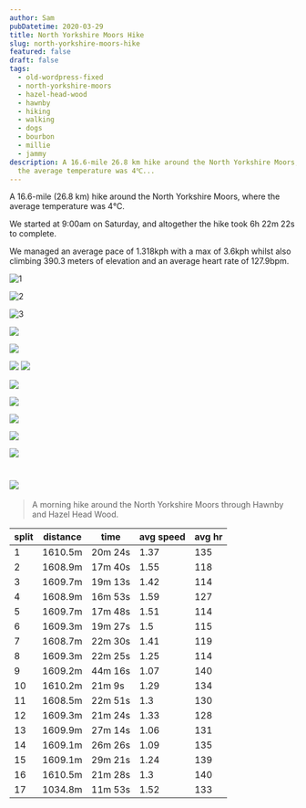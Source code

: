 ```yaml
---
author: Sam
pubDatetime: 2020-03-29
title: North Yorkshire Moors Hike
slug: north-yorkshire-moors-hike
featured: false
draft: false
tags:
  - old-wordpress-fixed
  - north-yorkshire-moors
  - hazel-head-wood
  - hawnby
  - hiking
  - walking
  - dogs
  - bourbon
  - millie
  - jammy
description: A 16.6-mile 26.8 km hike around the North Yorkshire Moors, where
  the average temperature was 4℃...
---
```

A 16.6-mile (26.8 km) hike around the North Yorkshire Moors, where the average temperature was 4℃.

We started at 9:00am on Saturday, and altogether the hike took 6h 22m 22s to complete.

We managed an average pace of 1.318kph with a max of 3.6kph whilst also climbing 390.3 meters of elevation and an average heart rate of 127.9bpm.

![1](https://dgtzuqphqg23d.cloudfront.net/j9ZVI0F282wPkET7WmBd2ID86gQno0wV1E8A-ImIkLk-768x1024.jpg)

![2](https://dgtzuqphqg23d.cloudfront.net/MLb_DqwILhNX0-Ldb9GsE7GH2n1HFLTSU3uXw-xPmDY-768x1024.jpg)

![3](https://dgtzuqphqg23d.cloudfront.net/pnZq6uC0K8vMKO2DnwbxWtiTnAo1A-YzFtm1Cz3JC3I-1024x768.jpg)

![](https://dgtzuqphqg23d.cloudfront.net/_VgBJDI3x8aOaiAtQJXVx-tj31dAwiuc2Pt4QohRFsM-1024x768.jpg)

![](https://dgtzuqphqg23d.cloudfront.net/STkUZxxIAixoXds4zvIqTAnbS9cUIN5_Wq48zUCUT_c-768x1024.jpg)

![](https://dgtzuqphqg23d.cloudfront.net/Ulno_rjtqLBP2PpLr2w_qFd7C97xR4B-NrQXWWJBklc-1024x768.jpg) ![](https://dgtzuqphqg23d.cloudfront.net/wKsovLuPl2p1zbu7tEVVv5fnZPvtf0ElY1RFohOOLvA-1024x768.jpg)

![](https://dgtzuqphqg23d.cloudfront.net/rBaQEKvwpRFpir7iTPQxuznZlW6Iow4K8vIH-fWx4m4-1024x768.jpg)

![](https://dgtzuqphqg23d.cloudfront.net/UGsqTTIrE5NzBr1Bus-CGCn9F8pR822kmbRvC_SyH5I-768x1024.jpg)

![](https://dgtzuqphqg23d.cloudfront.net/0nNQO5bGBR49QtAx9xW8yt2xmi9uW3dnqIvGYjk9MTQ-1024x768.jpg)

![](https://dgtzuqphqg23d.cloudfront.net/64PRCEzvzJj-KxAR3rEPE0r6uXaA3lqDUYLQqXJF5n8-1024x768.jpg)

![](https://dgtzuqphqg23d.cloudfront.net/IAJ9VsCxX_j17blWM8YjRIEc4l4jyjhOF4pPOcj3WVc-768x1024.jpg)

# ![](https://dgtzuqphqg23d.cloudfront.net/6azPzkW9MJlTb20xnZjEGj2xoRwioeFZzmssSETCv_4-1024x768.jpg)

> A morning hike around the North Yorkshire Moors through Hawnby and Hazel Head Wood.

| split | distance | time | avg speed | avg hr |
| --- | --- | --- | --- | --- |
| 1   | 1610.5m | 20m 24s | 1.37 | 135 |
| 2   | 1608.9m | 17m 40s | 1.55 | 118 |
| 3   | 1609.7m | 19m 13s | 1.42 | 114 |
| 4   | 1608.9m | 16m 53s | 1.59 | 127 |
| 5   | 1609.7m | 17m 48s | 1.51 | 114 |
| 6   | 1609.3m | 19m 27s | 1.5 | 115 |
| 7   | 1608.7m | 22m 30s | 1.41 | 119 |
| 8   | 1609.3m | 22m 25s | 1.25 | 114 |
| 9   | 1609.2m | 44m 16s | 1.07 | 140 |
| 10  | 1610.2m | 21m 9s | 1.29 | 134 |
| 11  | 1608.5m | 22m 51s | 1.3 | 130 |
| 12  | 1609.3m | 21m 24s | 1.33 | 128 |
| 13  | 1609.9m | 27m 14s | 1.06 | 131 |
| 14  | 1609.1m | 26m 26s | 1.09 | 135 |
| 15  | 1609.1m | 29m 21s | 1.24 | 139 |
| 16  | 1610.5m | 21m 28s | 1.3 | 140 |
| 17  | 1034.8m | 11m 53s | 1.52 | 133 |